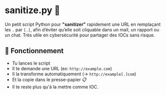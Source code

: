 # sanitize.py 🧼

Un petit script Python pour **"sanitizer"** rapidement une URL en remplaçant les `.` par `[.]`, afin d’éviter qu’elle soit cliquable dans un mail, un rapport ou un chat. Très utile en cybersécurité pour partager des IOCs sans risque.

## 🔧 Fonctionnement

- Tu lances le script
- Il te demande une URL (ex: `http://example.com`)
- Il la transforme automatiquement (→ `http://example[.]com`)
- Et la copie dans le presse-papier 📋
- Il te reste plus qu'à la mettre comme IOC.
